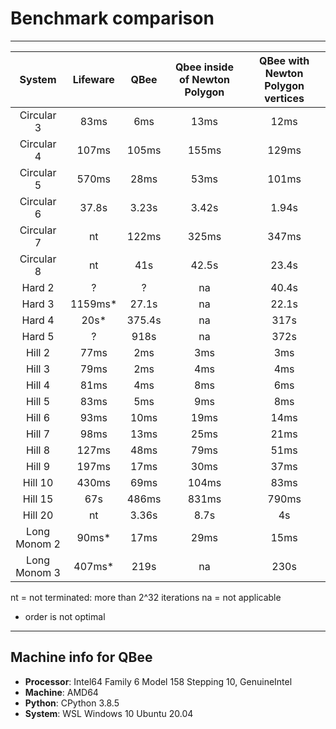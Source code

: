# Benchmark comparison

---

| System   |      Lifeware      |  QBee | Qbee inside of Newton Polygon | QBee with Newton Polygon vertices |
|:----------:|:-------------:|:------:|:-------:|:-------:|
| Circular 3 |  83ms | 6ms | 13ms | 12ms |
| Circular 4 |  107ms | 105ms | 155ms | 129ms |
| Circular 5 | 570ms | 28ms | 53ms | 101ms |
| Circular 6 | 37.8s | 3.23s | 3.42s | 1.94s |
| Circular 7 | nt | 122ms | 325ms | 347ms |
| Circular 8 | nt | 41s | 42.5s | 23.4s |
| Hard 2 | ? | ? | na | 40.4s |
| Hard 3 | 1159ms* | 27.1s | na | 22.1s |
| Hard 4 | 20s* | 375.4s | na | 317s |
| Hard 5 | ? | 918s | na | 372s |
| Hill 2 | 77ms | 2ms | 3ms | 3ms |
| Hill 3 | 79ms | 2ms | 4ms | 4ms |
| Hill 4 | 81ms | 4ms | 8ms | 6ms |
| Hill 5 | 83ms | 5ms | 9ms | 8ms |
| Hill 6 | 93ms | 10ms| 19ms | 14ms |
| Hill 7 | 98ms | 13ms | 25ms | 21ms |
| Hill 8 | 127ms | 48ms | 79ms | 51ms |
| Hill 9 | 197ms | 17ms | 30ms | 37ms |
| Hill 10 | 430ms | 69ms | 104ms | 83ms |
| Hill 15 | 67s | 486ms | 831ms | 790ms |
| Hill 20 | nt | 3.36s | 8.7s | 4s |
| Long Monom 2 | 90ms* | 17ms | 29ms | 15ms |
| Long Monom 3 | 407ms* | 219s | na | 230s |

nt = not terminated: more than 2^32 iterations
na = not applicable
* order is not optimal



---

## Machine info for QBee

* **Processor**: Intel64 Family 6 Model 158 Stepping 10, GenuineIntel
* **Machine**: AMD64
* **Python**: CPython 3.8.5
* **System**: WSL Windows 10 Ubuntu 20.04


